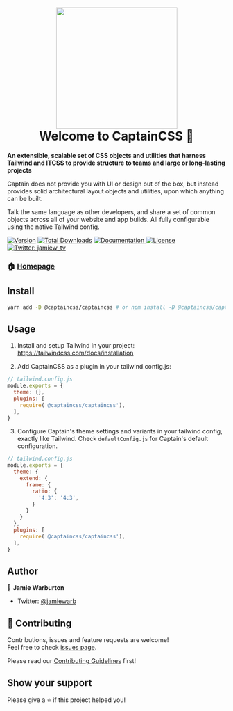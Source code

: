<h1 align="center"><img width="279" src="https://user-images.githubusercontent.com/2754728/97885162-ec8fbf00-1d1e-11eb-9f7d-9cef86938da0.png"><br />Welcome to CaptainCSS 👋</h1>

**An extensible, scalable set of CSS objects and utilities that harness Tailwind and ITCSS to provide structure to teams and large or long-lasting projects**

Captain does not provide you with UI or design out of the box, but instead provides solid architectural layout objects and utilities, upon which anything can be built.

Talk the same language as other developers, and share a set of common objects across all of your website and app builds. All fully configurable using the native Tailwind config.

<p>
  <a href="https://www.npmjs.com/package/@captaincss/captaincss"><img alt="Version" src="https://img.shields.io/npm/v/@captaincss/captaincss?style=for-the-badge" /></a>
  <a href="https://www.npmjs.com/package/@captaincss/captaincss"><img src="https://img.shields.io/npm/dt/@captaincss/captaincss.svg?style=for-the-badge" alt="Total Downloads"></a>
  <a href="https://captaincss.hexdigital.com/" target="_blank">
    <img alt="Documentation" src="https://img.shields.io/badge/documentation-yes-green.svg?style=for-the-badge" />
  </a>
  <a href="https://github.com/hex-digital/captaincss/blob/main/LICENSE"><img src="https://img.shields.io/npm/l/@captaincss/captaincss.svg?style=for-the-badge" alt="License"></a>
  <a href="https://twitter.com/jamiew_tv" target="_blank">
    <img alt="Twitter: jamiew_tv" src="https://img.shields.io/twitter/follow/jamiew_tv.svg?style=social" />
  </a>
</p>

### 🏠 [Homepage](https://github.com/hex-digital/captaincss)

## Install

```sh
yarn add -D @captaincss/captaincss # or npm install -D @captaincss/captaincss
```

## Usage

1. Install and setup Tailwind in your project: https://tailwindcss.com/docs/installation

2. Add CaptainCSS as a plugin in your tailwind.config.js:

```js
// tailwind.config.js
module.exports = {
  theme: {},
  plugins: [
    require('@captaincss/captaincss'),
  ],
}
```

3. Configure Captain's theme settings and variants in your tailwind config, exactly like Tailwind. Check `defaultConfig.js` for Captain's default configuration.

```js
// tailwind.config.js
module.exports = {
  theme: {
    extend: {
      frame: {
        ratio: {
          '4:3': '4:3',
        }
      }
    }
  },
  plugins: [
    require('@captaincss/captaincss'),
  ],
}
```

## Author

👤 **Jamie Warburton**

* Twitter: [@jamiewarb](https://twitter.com/jamiewarb)

## 🤝 Contributing

Contributions, issues and feature requests are welcome!<br />Feel free to check [issues page](https://github.com/hex-digital/captaincss/issues).

Please read our [Contributing Guidelines](https://github.com/hex-digital/captaincss/blob/main/.github/CONTRIBUTING.md) first!

## Show your support

Please give a ⭐️ if this project helped you!
